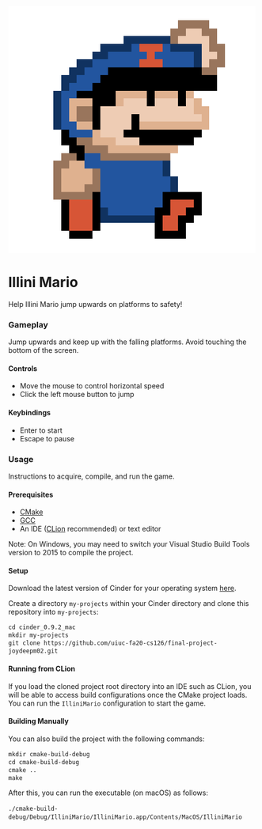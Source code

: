 ![logo](./assets/logo.png)
# Illini Mario
Help Illini Mario jump upwards on platforms to safety!

### Gameplay
Jump upwards and keep up with the falling platforms. Avoid touching the bottom of the screen.

#### Controls
- Move the mouse to control horizontal speed
- Click the left mouse button to jump

#### Keybindings
- Enter to start
- Escape to pause

### Usage
Instructions to acquire, compile, and run the game.

#### Prerequisites
- [CMake](cmake.org)
- [GCC](https://gcc.gnu.org/)
- An IDE ([CLion](https://www.jetbrains.com/clion/) recommended) or text editor

Note: On Windows, you may need to switch your Visual Studio Build Tools version to 2015 to compile the project.

#### Setup
Download the latest version of Cinder for your operating system [here](https://libcinder.org/download).

Create a directory `my-projects` within your Cinder directory  and clone this repository into `my-projects`:

```
cd cinder_0.9.2_mac
mkdir my-projects
git clone https://github.com/uiuc-fa20-cs126/final-project-joydeepm02.git
```

#### Running from CLion
If you load the cloned project root directory into an IDE such as CLion, you will be able to access build configurations once the CMake project loads.
You can run the `IlliniMario` configuration to start the game.

#### Building Manually
You can also build the project with the following commands:

```
mkdir cmake-build-debug
cd cmake-build-debug
cmake ..
make
```

After this, you can run the executable (on macOS) as follows:

`./cmake-build-debug/Debug/IlliniMario/IlliniMario.app/Contents/MacOS/IlliniMario`